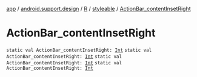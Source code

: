 [app](../../../index.md) / [android.support.design](../../index.md) / [R](../index.md) / [styleable](index.md) / [ActionBar_contentInsetRight](.)

# ActionBar_contentInsetRight

`static val ActionBar_contentInsetRight: `[`Int`](https://kotlinlang.org/api/latest/jvm/stdlib/kotlin/-int/index.html)
`static val ActionBar_contentInsetRight: `[`Int`](https://kotlinlang.org/api/latest/jvm/stdlib/kotlin/-int/index.html)
`static val ActionBar_contentInsetRight: `[`Int`](https://kotlinlang.org/api/latest/jvm/stdlib/kotlin/-int/index.html)
`static val ActionBar_contentInsetRight: `[`Int`](https://kotlinlang.org/api/latest/jvm/stdlib/kotlin/-int/index.html)